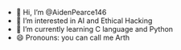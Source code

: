 - 👋 Hi, I’m @AidenPearce146
- 👀 I’m interested in AI and Ethical Hacking
- 🌱 I’m currently learning C language and Python
- 😄 Pronouns: you can call me Arth

<!---
AidenPearce146/AidenPearce146 is a ✨ special ✨ repository because its `README.md` (this file) appears on your GitHub profile.
You can click the Preview link to take a look at your changes.
--->
